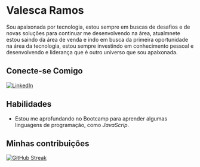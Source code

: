 # Valesca Ramos
Sou apaixonada por tecnologia, estou sempre em buscas de desafios e de novas soluções para continuar me desenvolvendo na área, atualmnete estou saindo da área de venda e indo em busca da primeira oportunidade na área da tecnologia, estou sempre investindo em conhecimento pessoal e desenvolvendo e liderança que é outro universo que sou apaixonada.
 ## Conecte-se Comigo
[![LinkedIn](https://img.shields.io/badge/LinkedIn-000?style=for-the-badge&logo=linkedin&logoColor=0E76A8)](https://www.linkedin.com/in/Valescaramos/)

## Habilidades
- Estou me aprofundando no Bootcamp para aprender algumas linguagens de programação, como *JavaScrip*.
## Minhas contribuições
[![GitHub Streak](https://streak-stats.demolab.com/?user=Valessca&theme=bear&background=000&border=30A3DC&dates=FFF)](https://git.io/streak-stats)

